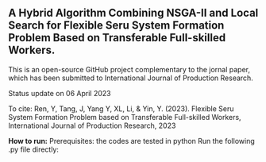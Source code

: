 ## A Hybrid Algorithm Combining NSGA-II and Local Search for Flexible Seru System Formation Problem Based on Transferable Full-skilled Workers.

This is an open-source GitHub project complementary to the jornal paper, which has been submitted to International Journal of Production Research.

Status update on 06 April 2023

To cite:
Ren, Y, Tang, J, Yang Y, XL, Li, & Yin, Y. (2023). Flexible Seru System Formation Problem based on Transferable Full-skilled Workers, International Journal of Production Research, 2023

**How to run:**
Prerequisites: the codes are tested in python
Run the following .py file directly:
